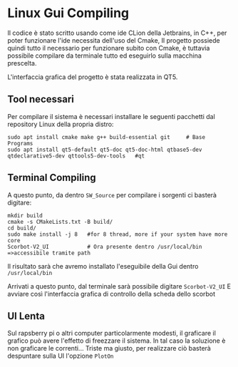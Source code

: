 # Linux Gui Compiling
Il codice è stato scritto usando come ide CLion della Jetbrains, in C++, per poter funzionare l'ide necessita dell'uso del Cmake, Il progetto possiede quindi tutto il necessario per funzionare subito con Cmake, è tuttavia possibile compilare da terminale tutto ed eseguirlo sulla macchina prescelta.

L'interfaccia grafica del progetto è stata realizzata in QT5.

## Tool necessari
Per compilare il sistema è necessari installare le seguenti pacchetti dal repository Linux della propria distro:

```
sudo apt install cmake make g++ build-essential git     # Base Programs
sudo apt install qt5-default qt5-doc qt5-doc-html qtbase5-dev qtdeclarative5-dev qttools5-dev-tools   #qt
```

## Terminal Compiling
A questo punto, da dentro `SW_Source` per compilare i sorgenti ci basterà digitare:
```
mkdir build
cmake -s CMakeLists.txt -B build/
cd build/
sudo make install -j 8   #for 8 thread, more if your system have more core
Scorbot-V2_UI		     # Ora presente dentro /usr/local/bin =>accessibile tramite path
```
Il risultato sarà che avremo installato l'eseguibile della Gui dentro `/usr/local/bin`

Arrivati a questo punto, dal terminale sarà possibile digitare `Scorbot-V2_UI`
E avviare così l'interfaccia grafica di controllo della scheda dello scorbot

## UI Lenta
Sul rapsberry pi o altri computer particolarmente modesti, il graficare il grafico può
avere l'effetto di freezzare il sistema. In tal caso la soluzione è non graficare le correnti...
Triste ma giusto, per realizzare ciò basterà despuntare sulla UI l'opzione `PlotOn` 